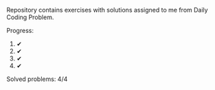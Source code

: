 Repository contains exercises with solutions assigned to me from Daily Coding Problem.

Progress:
1. ✔
2. ✔
3. ✔
4. ✔


Solved problems: 4/4